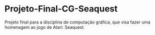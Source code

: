 # Projeto-Final-CG-Seaquest
Projeto final para a disciplina de computação gráfica, que visa fazer uma homenagem ao jogo de Atari: Seaquest.
